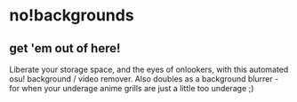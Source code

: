 # no!backgrounds
## get 'em out of here!

Liberate your storage space, and the eyes of onlookers, with this automated osu! background / video remover. Also doubles as a background blurrer - for when your underage anime grills are just a little too underage ;)
